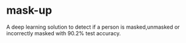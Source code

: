 # mask-up

A deep learning solution to detect if a person is masked,unmasked or incorrectly masked with 90.2% test accuracy.
